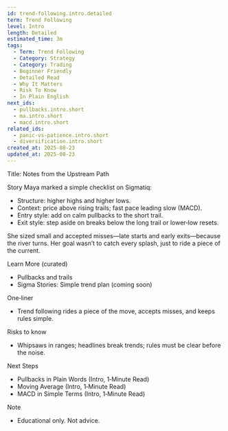 ```yaml
---
id: trend-following.intro.detailed
term: Trend Following
level: Intro
length: Detailed
estimated_time: 3m
tags:
  - Term: Trend Following
  - Category: Strategy
  - Category: Trading
  - Beginner Friendly
  - Detailed Read
  - Why It Matters
  - Risk To Know
  - In Plain English
next_ids:
  - pullbacks.intro.short
  - ma.intro.short
  - macd.intro.short
related_ids:
  - panic-vs-patience.intro.short
  - diversification.intro.short
created_at: 2025-08-23
updated_at: 2025-08-23
---
```


Title: Notes from the Upstream Path

Story
Maya marked a simple checklist on Sigmatiq:
- Structure: higher highs and higher lows.
- Context: price above rising trails; fast pace leading slow (MACD).
- Entry style: add on calm pullbacks to the short trail.
- Exit style: step aside on breaks below the long trail or lower‑low resets.

She sized small and accepted misses—late starts and early exits—because the river turns. Her goal wasn’t to catch every splash, just to ride a piece of the current.

Learn More (curated)
- Pullbacks and trails
- Sigma Stories: Simple trend plan (coming soon)

One‑liner
- Trend following rides a piece of the move, accepts misses, and keeps rules simple.

Risks to know
- Whipsaws in ranges; headlines break trends; rules must be clear before the noise.

Next Steps
- Pullbacks in Plain Words (Intro, 1‑Minute Read)
- Moving Average (Intro, 1‑Minute Read)
- MACD in Simple Terms (Intro, 1‑Minute Read)

Note
- Educational only. Not advice.

